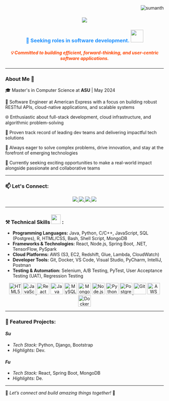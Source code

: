 
<img align="right" src="https://komarev.com/ghpvc/?username=sujayb255&label=Profile%20views&color=0e75b6&style=flat" alt="sumanth" />

<h1 align="center">
    <img src="https://readme-typing-svg.herokuapp.com?font=Righteous&size=35&duration=4000&center=true&vCenter=true&width=500&height=70&lines=Greetings!+👋;+I'm+Sumanth+Gunda;+pleased+to+have+you+here!;&color=0e75b6" />
</h1>

<h3 align="center" style="color: #1e90ff;">🚀 Seeking roles in software development. 
    <picture><img src="https://cdn.dribbble.com/users/730703/screenshots/6581243/programmer.gif" width="40px"></picture>
</h3>

<h5 align="center" style="color: #ff4500;">💡 Committed to building efficient, forward-thinking, and user-centric software applications.</h5>

---

### About Me 👋
🎓 Master's in Computer Science at **ASU** | May 2024  

💼 Software Engineer at American Express with a focus on building robust RESTful APIs, cloud-native applications, and scalable systems

🌐 Enthusiastic about full-stack development, cloud infrastructure, and algorithmic problem-solving

👥 Proven track record of leading dev teams and delivering impactful tech solutions

🧠 Always eager to solve complex problems, drive innovation, and stay at the forefront of emerging technologies

🌟 Currently seeking exciting opportunities to make a real-world impact alongside passionate and collaborative teams

---

### 📫 Let's Connect:
<div align="center">
  <a href="mailto:sumanthgunda96@gmail.com">
    <img src="https://img.shields.io/badge/Gmail-333333?style=for-the-badge&logo=gmail&logoColor=red" />
  </a>
  <a href="https://www.linkedin.com/in/sumanthg1">
    <img src="https://img.shields.io/badge/LinkedIn-0077B5?style=for-the-badge&logo=linkedin&logoColor=white" />
  </a>
  <a href="https://github.com/sumanth-lab">
     <img src="https://img.shields.io/badge/GitHub-181717?style=for-the-badge&logo=github&logoColor=white" />
  </a>
  <a href="https://">
     <img src="https://img.shields.io/badge/Portfolio-4CAF50?style=for-the-badge&logo=google-chrome&logoColor=white" />
  </a>
</div>

---

### ⚒️ Technical Skills <img src='https://user-images.githubusercontent.com/74038190/206662607-d9e7591e-bbf9-42f9-9386-29efc927bc16.gif' width="30"> :

- **Programming Languages:** Java, Python, C/C++, JavaScript, SQL (Postgres), R, HTML/CSS, Bash, Shell Script, MongoDB
- **Frameworks & Technologies:** React, Node.js, Spring Boot, .NET, TensorFlow, PySpark
- **Cloud Platforms:** AWS (S3, EC2, Redshift, Glue, Lambda, CloudWatch)
- **Developer Tools:** Git, Docker, VS Code, Visual Studio, PyCharm, IntelliJ, Postman
- **Testing & Automation:** Selenium, A/B Testing, PyTest, User Acceptance Testing (UAT), Regression Testing

<p align="center">
<a href="https://developer.mozilla.org/en-US/docs/Web/HTML" target="_blank" rel="noreferrer">
  <img src="https://raw.githubusercontent.com/danielcranney/readme-generator/main/public/icons/skills/html5-colored.svg" alt="HTML5" width="40" height="36" /></a>
<a href="https://developer.mozilla.org/en-US/docs/Web/JavaScript" target="_blank" rel="noreferrer">
  <img src="https://raw.githubusercontent.com/danielcranney/readme-generator/main/public/icons/skills/javascript-colored.svg" alt="JavaScript" width="40" height="36" /</a>
<a href="https://reactjs.org/" target="_blank" rel="noreferrer">
  <img src="https://raw.githubusercontent.com/danielcranney/readme-generator/main/public/icons/skills/react-colored.svg" alt="React" width="40" height="36" /></a>
<a href="https://www.java.com/" target="_blank" rel="noreferrer">
  <img src="https://raw.githubusercontent.com/danielcranney/readme-generator/main/public/icons/skills/java-colored.svg" alt="Java" width="40" height="36" /></a>
<a href="https://www.mysql.com/" target="_blank" rel="noreferrer">
  <img src="https://raw.githubusercontent.com/danielcranney/readme-generator/main/public/icons/skills/mysql-colored.svg" alt="MySQL" width="40" height="36" /></a>
<a href="https://www.mongodb.com/" target="_blank" rel="noreferrer">
  <img src="https://raw.githubusercontent.com/danielcranney/readme-generator/main/public/icons/skills/mongodb-colored.svg" alt="MongoDB" width="40" height="36" /></a>
<a href="https://nodejs.org/" target="_blank" rel="noreferrer">
  <img src="https://raw.githubusercontent.com/danielcranney/readme-generator/main/public/icons/skills/nodejs-colored.svg" alt="Node.js" width="40" height="36" /></a>
<a href="https://www.python.org/" target="_blank" rel="noreferrer">
  <img src="https://raw.githubusercontent.com/danielcranney/readme-generator/main/public/icons/skills/python-colored.svg" alt="Python" width="40" height="36" /></a>
<a href="https://www.postgresql.org/" target="_blank" rel="noreferrer">
  <img src="https://raw.githubusercontent.com/danielcranney/readme-generator/main/public/icons/skills/postgresql-colored.svg" alt="PostgreSQL" width="40" height="36" /</a>
<a href="https://git-scm.com/" target="_blank" rel="noreferrer">
  <img src="https://raw.githubusercontent.com/danielcranney/readme-generator/main/public/icons/skills/git-colored.svg" alt="Git" width="40" height="36" /></a>
<a href="https://aws.amazon.com/" target="_blank" rel="noreferrer">
  <img src="https://raw.githubusercontent.com/danielcranney/readme-generator/main/public/icons/skills/aws-colored-dark.svg" alt="AWS" width="40" height="36" /></a>
<a href="https://www.docker.com/" target="_blank" rel="noreferrer">
  <img src="https://raw.githubusercontent.com/danielcranney/readme-generator/main/public/icons/skills/docker-colored.svg" alt="Docker" width="40" height="36" /></a>
</p>


---

### 🌟 Featured Projects:
#### *Su*
- *Tech Stack:* Python, Django, Bootstrap  
- *Highlights:* Dev.

#### *Fu*
- *Tech Stack:* React, Spring Boot, MongoDB  
- *Highlights:* De.

---

🎯 *Let’s connect and build amazing things together!* 🚀


